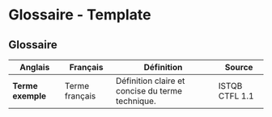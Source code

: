 # Glossaire - Template

<!-- 
INSTRUCTIONS POUR LLM :
- Remplir le tableau avec les termes techniques du projet
- Anglais : terme technique standard en anglais
- Français : traduction ou équivalent français
- Définition : explication claire et concise (max 2 sentences)
- Source : référence à la source où le terme est défini (ex: ISTQB CTFL 1.2, CTAL-TAE 3.1, IEEE 829, Agile Testing)
- Maintenir l'ordre alphabétique par terme anglais
- Adapter les définitions au contexte du projet
-->

## Glossaire

| Anglais | Français | Définition | Source |
|---------|----------|------------|--------|
| **Terme exemple** | Terme français | Définition claire et concise du terme technique. | ISTQB CTFL 1.1 |

<!-- 
MAINTENANCE :
- Ajouter les nouveaux termes au fur et à mesure
- Supprimer les termes obsolètes
- Vérifier la cohérence avec la documentation du projet
- Mettre à jour les références de source selon les standards et frameworks utilisés
-->
